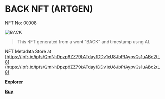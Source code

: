 # BACK NFT (ARTGEN)
NFT No: 00008

![BACK](https://artgen.nft.my.id/original/a8111a89d395cd8b4592a28a13676a31b4f32612fce9a47025b40ccb676909da.png)

> This NFT generated from a word "BACK" and timestamp using AI.

NFT Metadata Store at [https://ipfs.io/ipfs/QmNnDpzp6ZZ79kATdayfDDv1eU8JbPfAypvQs1uABc2tL8](https://ipfs.io/ipfs/QmNnDpzp6ZZ79kATdayfDDv1eU8JbPfAypvQs1uABc2tL8)

**[Explorer](https://simpleledger.info/#token/a8111a89d395cd8b4592a28a13676a31b4f32612fce9a47025b40ccb676909da)**

**[Buy](https://www.juungle.net/#/assets/a8111a89d395cd8b4592a28a13676a31b4f32612fce9a47025b40ccb676909da)**
